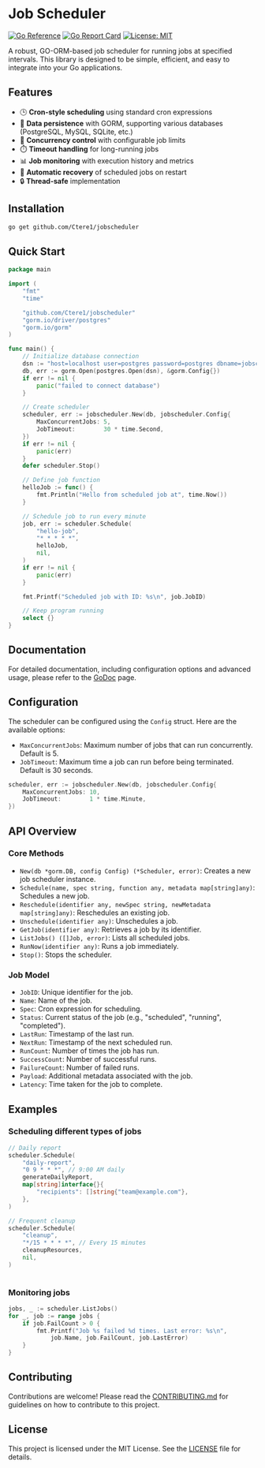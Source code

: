 # Job Scheduler

[![Go Reference](https://pkg.go.dev/badge/github.com/Ctere1/jobscheduler.svg)](https://pkg.go.dev/github.com/Ctere1/jobscheduler)
[![Go Report Card](https://goreportcard.com/badge/github.com/Ctere1/jobscheduler)](https://goreportcard.com/report/github.com/Ctere1/jobscheduler)
[![License: MIT](https://img.shields.io/badge/License-MIT-yellow.svg)](https://opensource.org/licenses/MIT)

A robust, GO-ORM-based job scheduler for running jobs at specified intervals. This library is designed to be simple, efficient, and easy to integrate into your Go applications.

## Features

- 🕒 **Cron-style scheduling** using standard cron expressions  
- 💾 **Data persistence** with GORM, supporting various databases (PostgreSQL, MySQL, SQLite, etc.) 	 	 		 	 	 
- 🚦 **Concurrency control** with configurable job limits  
- ⏱️ **Timeout handling** for long-running jobs  
- 📊 **Job monitoring** with execution history and metrics  
- 🔄 **Automatic recovery** of scheduled jobs on restart  
- 🔒 **Thread-safe** implementation  

## Installation

```bash
go get github.com/Ctere1/jobscheduler
```

## Quick Start
```go
package main

import (
	"fmt"
	"time"

	"github.com/Ctere1/jobscheduler"
	"gorm.io/driver/postgres"
	"gorm.io/gorm"
)

func main() {
	// Initialize database connection
	dsn := "host=localhost user=postgres password=postgres dbname=jobscheduler port=5432 sslmode=disable"
	db, err := gorm.Open(postgres.Open(dsn), &gorm.Config{})
	if err != nil {
		panic("failed to connect database")
	}

	// Create scheduler
	scheduler, err := jobscheduler.New(db, jobscheduler.Config{
		MaxConcurrentJobs: 5,
		JobTimeout:        30 * time.Second,
	})
	if err != nil {
		panic(err)
	}
	defer scheduler.Stop()

	// Define job function
	helloJob := func() {
		fmt.Println("Hello from scheduled job at", time.Now())
	}

	// Schedule job to run every minute
	job, err := scheduler.Schedule(
		"hello-job",
		"* * * * *",
		helloJob,
		nil,
	)
	if err != nil {
		panic(err)
	}

	fmt.Printf("Scheduled job with ID: %s\n", job.JobID)

	// Keep program running
	select {}
}
```

## Documentation

For detailed documentation, including configuration options and advanced usage, please refer to the [GoDoc](https://pkg.go.dev/github.com/Ctere1/jobscheduler) page.

## Configuration

The scheduler can be configured using the `Config` struct. Here are the available options:
- `MaxConcurrentJobs`: Maximum number of jobs that can run concurrently. Default is 5.
- `JobTimeout`: Maximum time a job can run before being terminated. Default is 30 seconds.

```go
scheduler, err := jobscheduler.New(db, jobscheduler.Config{
    MaxConcurrentJobs: 10,
    JobTimeout:        1 * time.Minute,
})
```

## API Overview

### Core Methods
- `New(db *gorm.DB, config Config) (*Scheduler, error)`: Creates a new job scheduler instance.
- `Schedule(name, spec string, function any, metadata map[string]any)`: Schedules a new job.
- `Reschedule(identifier any, newSpec string, newMetadata map[string]any)`: Reschedules an existing job.
- `Unschedule(identifier any)`: Unschedules a job.
- `GetJob(identifier any)`: Retrieves a job by its identifier.
- `ListJobs() ([]Job, error)`: Lists all scheduled jobs.
- `RunNow(identifier any)`: Runs a job immediately.
- `Stop()`: Stops the scheduler.

### Job Model

- `JobID`: Unique identifier for the job.
- `Name`: Name of the job.
- `Spec`: Cron expression for scheduling.
- `Status`: Current status of the job (e.g., "scheduled", "running", "completed").
- `LastRun`: Timestamp of the last run.
- `NextRun`: Timestamp of the next scheduled run.
- `RunCount`: Number of times the job has run.
- `SuccessCount`: Number of successful runs.
- `FailureCount`: Number of failed runs.
- `Payload`: Additional metadata associated with the job.
- `Latency`: Time taken for the job to complete.


## Examples

### Scheduling different types of jobs

```go
// Daily report
scheduler.Schedule(
	"daily-report",
	"0 9 * * *", // 9:00 AM daily
	generateDailyReport,
	map[string]interface{}{
		"recipients": []string{"team@example.com"},
	},
)

// Frequent cleanup
scheduler.Schedule(
	"cleanup",
	"*/15 * * * *", // Every 15 minutes
	cleanupResources,
	nil,
)
    
```

### Monitoring jobs

```go
jobs, _ := scheduler.ListJobs()
for _, job := range jobs {
	if job.FailCount > 0 {
		fmt.Printf("Job %s failed %d times. Last error: %s\n",
			job.Name, job.FailCount, job.LastError)
	}
}
```

## Contributing

Contributions are welcome! Please read the [CONTRIBUTING.md](CONTRIBUTING.md) for guidelines on how to contribute to this project.

## License

This project is licensed under the MIT License. See the [LICENSE](LICENSE) file for details.




